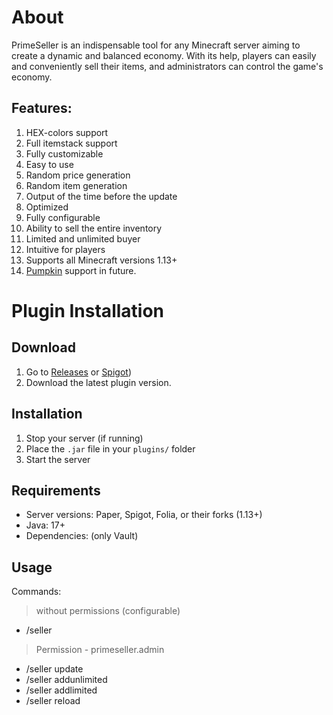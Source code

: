 # About
PrimeSeller is an indispensable tool for any Minecraft server aiming to create a dynamic and balanced economy. With its help, players can easily and conveniently sell their items, and administrators can control the game's economy.

## Features: 
1. HEX-colors support 
2. Full itemstack support 
3. Fully customizable 
4. Easy to use 
5. Random price generation 
6. Random item generation 
7. Output of the time before the update 
8. Optimized 
9. Fully configurable 
10. Ability to sell the entire inventory 
11. Limited and unlimited buyer 
12. Intuitive for players 
13. Supports all Minecraft versions 1.13+
14. [Pumpkin](https://github.com/Pumpkin-MC/Pumpkin) support in future.

# Plugin Installation

## Download
1. Go to [Releases](https://github.com/destroydevs/primeseller/releases) or [Spigot](https://www.spigotmc.org/resources/108813/))
2. Download the latest plugin version.

## Installation
1. Stop your server (if running)
2. Place the `.jar` file in your `plugins/` folder
3. Start the server

## Requirements
- Server versions: Paper, Spigot, Folia, or their forks (1.13+)
- Java: 17+
- Dependencies: (only Vault)

## Usage
Commands:

> without permissions (configurable)
- /seller 

> Permission - primeseller.admin 
- /seller update
- /seller addunlimited
- /seller addlimited
- /seller reload
